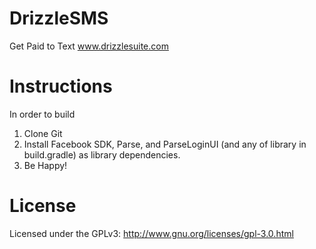 # DrizzleSMS
Get Paid to Text www.drizzlesuite.com

# Instructions
In order to build
1. Clone Git
2. Install Facebook SDK, Parse, and ParseLoginUI (and any of library in build.gradle) as library dependencies.
3. Be Happy!

# License
Licensed under the GPLv3: http://www.gnu.org/licenses/gpl-3.0.html
